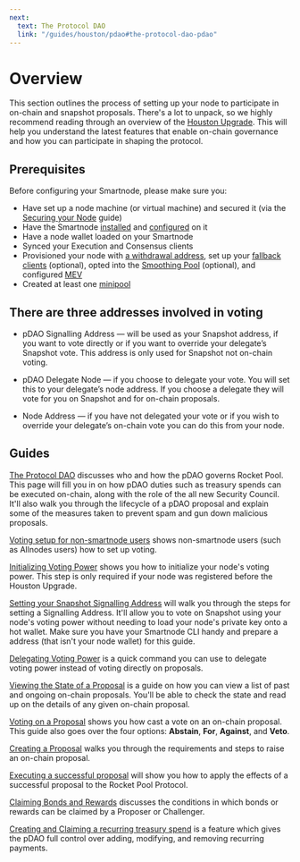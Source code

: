 ```yaml
---
next:
  text: The Protocol DAO
  link: "/guides/houston/pdao#the-protocol-dao-pdao"
---
```


# Overview

This section outlines the process of setting up your node to participate in on-chain and snapshot proposals. There's a lot to unpack, so we highly recommend reading through an overview of the [Houston Upgrade](/guides/houston/whats-new). This will help you understand the latest features that enable on-chain governance and how you can participate in shaping the protocol.


## Prerequisites

Before configuring your Smartnode, please make sure you:

- Have set up a node machine (or virtual machine) and secured it (via the [Securing your Node](../securing-your-node) guide)
- Have the Smartnode [installed](../installing/overview) and [configured](../config/overview) on it
- Have a node wallet loaded on your Smartnode
- Synced your Execution and Consensus clients
- Provisioned your node with [a withdrawal address](../prepare-node#setting-your-withdrawal-address), set up your [fallback clients](../fallback) (optional), opted into the [Smoothing Pool](../fee-distrib-sp#the-smoothing-pool) (optional), and configured [MEV](../mev)
- Created at least one [minipool](../create-validator)

## There are three addresses involved in voting

- pDAO Signalling Address — will be used as your Snapshot address, if you want to vote directly or if you want to override your delegate’s Snapshot vote. This address is only used for Snapshot not on-chain voting. 

- pDAO Delegate Node — if you choose to delegate your vote. You will set this to your delegate’s node address. If you choose a delegate they will vote for you on Snapshot and for on-chain proposals.

- Node Address — if you have not delegated your vote or if you wish to override your delegate’s on-chain vote you can do this from your node. 

## Guides

[The Protocol DAO](/guides/houston/pdao#the-protocol-dao-pdao) discusses who and how the pDAO governs Rocket Pool. This page will fill you in on how pDAO duties such as treasury spends can be executed on-chain, along with the role of the all new Security Council. It'll also walk you through the lifecycle of a pDAO proposal and explain some of the measures taken to prevent spam and gun down malicious proposals.

[Voting setup for non-smartnode users](/guides/houston/nonsmartnode-setup) shows non-smartnode users (such as Allnodes users) how to set up voting.

[Initializing Voting Power](/guides/houston/participate#initializing-voting) shows you how to initialize your node's voting power. This step is only required if your node was registered before the Houston Upgrade.

[Setting your Snapshot Signalling Address](/guides/houston/participate#setting-your-snapshot-signalling-address) will walk you through the steps for setting a Signalling Address. It'll allow you to vote on Snapshot using your node's voting power without needing to load your node's private key onto a hot wallet. Make sure you have your Smartnode CLI handy and prepare a address (that isn't your node wallet) for this guide. 

[Delegating Voting Power](/guides/houston/participate#delegating-voting-power) is a quick command you can use to delegate voting power instead of voting directly on proposals.

[Viewing the State of a Proposal](/guides/houston/participate#viewing-the-state-of-a-proposal) is a guide on how you can view a list of past and ongoing on-chain proposals. You'll be able to check the state and read up on the details of any given on-chain proposal.

[Voting on a Proposal](/guides/houston/participate#voting-on-a-proposal) shows you how cast a vote on an on-chain proposal. This guide also goes over the four options: **Abstain**, **For**, **Against**, and **Veto**.

[Creating a Proposal](/guides/houston/participate#creating-a-proposal) walks you through the requirements and steps to raise an on-chain proposal.

[Executing a successful proposal](/guides/houston/participate#executing-a-successful-proposal) will show you how to apply the effects of a successful proposal to the Rocket Pool Protocol. 

[Claiming Bonds and Rewards](/guides/houston/participate#claiming-bonds-and-rewards) discusses the conditions in which bonds or rewards can be claimed by a Proposer or Challenger.

[Creating and Claiming a recurring treasury spend](guides/houston/participate#creating-a-recurring-treasury-spend) is a feature which gives the pDAO full control over adding, modifying, and removing recurring payments. 